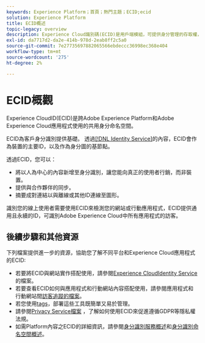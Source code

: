 ```yaml
---
keywords: Experience Platform；首頁；熱門主題；ECID;ecid
solution: Experience Platform
title: ECID概述
topic-legacy: overview
description: Experience Cloud識別碼(ECID)是用戶端模組，可提供身分管理的存取權，提供三項主要功能。
exl-id: da7717d2-da2e-414b-978d-2eab8ff2c5a0
source-git-commit: 7e27735697882065566ebdeccc36998ec368e404
workflow-type: tm+mt
source-wordcount: '275'
ht-degree: 2%

---
```


# ECID概觀

Experience CloudID(ECID)是跨Adobe Experience Platform和Adobe Experience Cloud應用程式使用的共用身分命名空間。

ECID為客戶身分識別提供基礎。 透過[[!DNL Identity Service]](./home.md)的內容，ECID會作為裝置的主要ID，以及作為身分圖的基節點。

透過ECID，您可以：

* 將以人為中心的內容新增至身分識別，讓您能向真正的使用者行銷，而非裝置。
* 提供與合作夥伴的同步。
* 摘要成對連結以與離線或其他ID連線至圖形。

識別您的線上使用者需要使用ECID來檢測您的網站或行動應用程式，ECID提供通用且永續的ID，可識別Adobe Experience Cloud中所有應用程式的訪客。

## 後續步驟和其他資源

下列檔案提供進一步的資源，協助您了解不同平台和Experience Cloud應用程式的ECID:

* 若要將ECID與網站實作搭配使用，請參閱[Experience CloudIdentity Service](https://experienceleague.adobe.com/docs/id-service/using/home.html?lang=zh-Hant)的檔案。
* 若要查看ECID如何與應用程式和行動網站內容搭配使用，請參閱應用程式和行動網站間[訪客追蹤的檔案](https://experienceleague.adobe.com/docs/mobile-services/ios/sdk-reference-ios/hybrid-app.html?lang=en#sdk-reference-ios)。
* 若您使用[tags](../tags/home.md)，部署這些工具既簡單又易於管理。
* 請參閱[Privacy Service檔案](../privacy-service/identity-data.md) ，了解如何使用ECID來促進遵循GDPR等隱私權法規。
* 如需Platform內容之ECID的詳細資訊，請參閱[身分識別服務概述](./home.md)和[身分識別命名空間概述](./namespaces.md)。